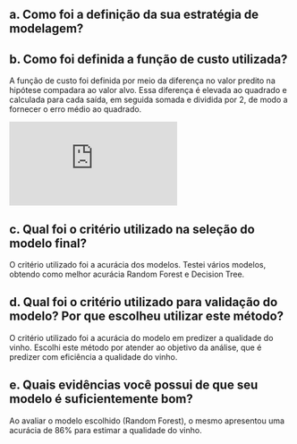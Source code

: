 ## a. Como foi a definição da sua estratégia de modelagem?




## b. Como foi definida a função de custo utilizada?

A função de custo foi definida por meio da diferença no valor predito na hipótese compadara ao valor alvo. Essa diferença é elevada ao quadrado  e calculada para cada saída, em seguida somada e dividida por 2, de modo a fornecer o erro médio ao quadrado.

![equation](https://latex.codecogs.com/gif.latex?J%28%5Ctheta%29%20%3D%20%5Cfrac%7B1%7D%7B2%7D%5Csum_%7Bi%3D0%7D%5E%7Bm%7D%28h_%7B%5Ctheta%7D%28x%5E%7B%28i%29%7D%29-y%5E%7B%28i%29%7D%29%5E%7B2%7D)



## c. Qual foi o critério utilizado na seleção do modelo final?

O critério utilizado foi a acurácia dos modelos. Testei vários modelos, obtendo como melhor acurácia Random Forest e Decision Tree. 


## d. Qual foi o critério utilizado para validação do modelo? Por que escolheu utilizar este método?

O critério utilizado foi a acurácia do modelo em predizer a qualidade do vinho. Escolhi este método por atender ao objetivo da análise, que é predizer com eficiência a qualidade do vinho.


## e. Quais evidências você possui de que seu modelo é suficientemente bom?

Ao avaliar o modelo escolhido (Random Forest), o mesmo apresentou uma acurácia de 86% para estimar a qualidade do vinho.
